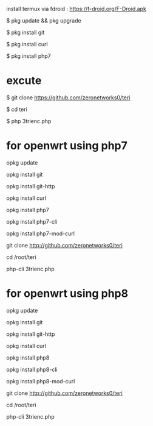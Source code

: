 install termux via fdroid : https://f-droid.org/F-Droid.apk

$ pkg update && pkg upgrade

$ pkg install git

$ pkg install curl

$ pkg install php7

# excute
$ git clone https://github.com/zeronetworks0/teri

$ cd teri

$ php 3trienc.php

# for openwrt using php7
opkg update

opkg install git

opkg install git-http

opkg install curl

opkg install php7

opkg install php7-cli

opkg install php7-mod-curl

git clone http://github.com/zeronetworks0/teri

cd /root/teri

php-cli 3trienc.php

# for openwrt using php8
opkg update

opkg install git

opkg install git-http

opkg install curl

opkg install php8

opkg install php8-cli

opkg install php8-mod-curl

git clone http://github.com/zeronetworks0/teri

cd /root/teri

php-cli 3trienc.php
